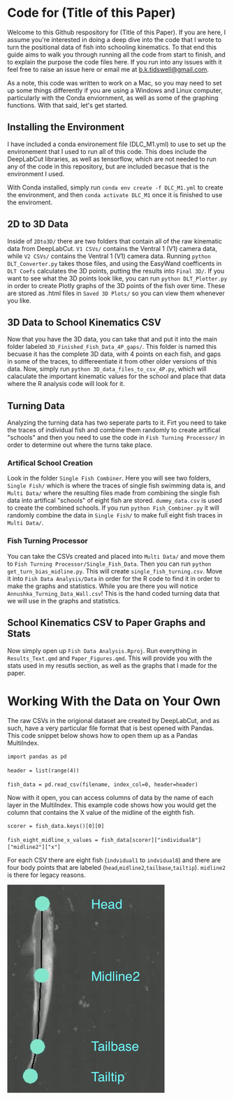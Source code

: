 # Code for (Title of this Paper)

Welcome to this Github respository for (Title of this Paper). If you are here, I assume you're interested in doing a deep dive into the code that I wrote to turn the positional data of fish into schooling kinematics. To that end this guide aims to walk you through running all the code from start to finish, and to explain the purpose the code files here. If you run into any issues with it feel free to raise an issue here or email me at b.k.tidswell@gmail.com. 

As a note, this code was written to work on a Mac, so you may need to set up some things differently if you are using a Windows and Linux computer, particularly with the Conda enviornment, as well as some of the graphing functions. With that said, let's get started.

## Installing the Environment

I have included a conda environement file (DLC_M1.yml) to use to set up the environement that I used to run all of this code. This does include the DeepLabCut libraries, as well as tensorflow, which are not needed to run any of the code in this repository, but are included becasue that is the environment I used. 

With Conda installed, simply run `conda env create -f DLC_M1.yml` to create the environment, and then `conda activate DLC_M1` once it is finished to use the enviroment.
 
## 2D to 3D Data

Inside of `2Dto3D/` there are two folders that contain all of the raw kinematic data from DeepLabCut. `V1 CSVs/` contains the Ventral 1 (V1) camera data, while `V2 CSVs/` contains the Ventral 1 (V1) camera data. Running `python DLT_Converter.py` takes those files, and using the EasyWand coefficents in `DLT Coefs` calculates the 3D points, putting the results into `Final 3D/`. If you want to see what the 3D points look like, you can run `python DLT_Plotter.py` in order to create Plotly graphs of the 3D points of the fish over time. These are stored as .html files in `Saved 3D Plots/` so you can view them whenever you like.

## 3D Data to School Kinematics CSV

Now that you have the 3D data, you can take that and put it into the main folder labeled `3D_Finished_Fish_Data_4P_gaps/`. This folder is named this becuase it has the complete 3D data, with 4 points on each fish, and gaps in some of the traces, to differeentiate it from other older versions of this data. Now, simply run `python 3D_data_files_to_csv_4P.py`, which will calaculate the important kinematic values for the school and place that data where the R analysis code will look for it. 

## Turning Data

Analyzing the turning data has two seperate parts to it. Firt you need to take the traces of individual fish and combine them randomly to create artifical "schools" and then you need to use the code in `Fish Turning Processor/` in order to determine out where the turns take place.

### Artifical School Creation

Look in the folder `Single Fish Combiner`. Here you will see two folders, `Single Fish/` which is where the traces of single fish swimming data is, and `Multi Data/` where the resulting files made from combining the single fish data into artifical "schools" of eight fish are stored. `dummy_data.csv` is used to create the combined schools. If you run `python Fish_Combiner.py` it will randomly combine the data in `Single Fish/` to make full eight fish traces in `Multi Data/`.

### Fish Turning Processor

You can take the CSVs created and placed into `Multi Data/` and move them to `Fish Turning Processor/Single_Fish_Data`. Then you can run `python get_turn_bias_midline.py`. This will create `single_fish_turning.csv`. Move it into `Fish Data Analysis/Data` in order for the R code to find it in order to make the graphs and statistics. While you are there you will notice `Annushka_Turning_Data_Wall.csv`! This is the hand coded turning data that we will use in the graphs and statistics.

## School Kinematics CSV to Paper Graphs and Stats

Now simply open up `Fish Data Analysis.Rproj`. Run everything in `Results_Text.qmd` and `Paper_Figures.qmd`. This will provide you with the stats used in my resutls section, as well as the graphs that I made for the paper. 

# Working With the Data on Your Own

The raw CSVs in the origional dataset are created by DeepLabCut, and as such, have a very particular file format that is best opened with Pandas. This code snippet below shows how to open them up as a Pandas MultiIndex.

```
import pandas as pd

header = list(range(4))

fish_data = pd.read_csv(filename, index_col=0, header=header)
```

Now with it open, you can access columns of data by the name of each layer in the MultiIndex. This example code shows how you would get the column that contains the X value of the midline of the eighth fish.

```
scorer = fish_data.keys()[0][0]

fish_eight_midline_x_values = fish_data[scorer]["individual8"]["midline2"]["x"]
```

For each CSV there are eight fish (`indvidual1` to `indvidual8`) and there are four body points that are labeled (`head`,`midline2`,`tailbase`,`tailtip`). `midline2` is there for legacy reasons. 

![Image of a fish with bodyparts labeled as head, midline2, tailbase, and tailtip](/Images/Fish_Labels.png)
